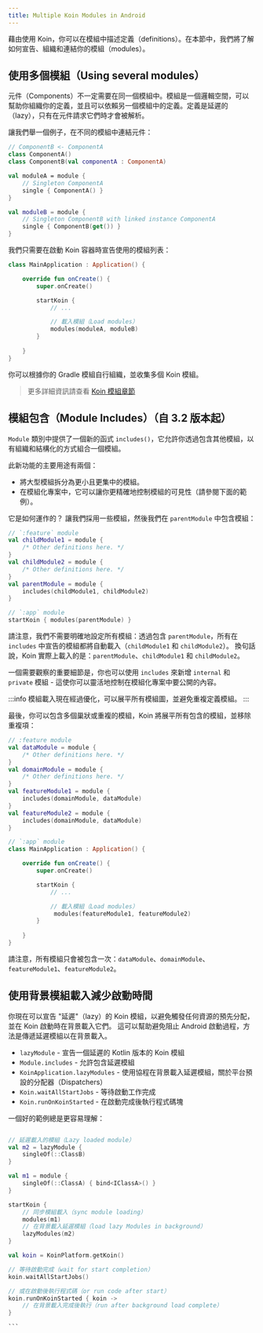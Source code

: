 ```yaml
---
title: Multiple Koin Modules in Android
---
```

藉由使用 Koin，你可以在模組中描述定義（definitions）。在本節中，我們將了解如何宣告、組織和連結你的模組（modules）。

## 使用多個模組（Using several modules）

元件（Components）不一定需要在同一個模組中。模組是一個邏輯空間，可以幫助你組織你的定義，並且可以依賴另一個模組中的定義。定義是延遲的（lazy），只有在元件請求它們時才會被解析。

讓我們舉一個例子，在不同的模組中連結元件：

```kotlin
// ComponentB <- ComponentA
class ComponentA()
class ComponentB(val componentA : ComponentA)

val moduleA = module {
    // Singleton ComponentA
    single { ComponentA() }
}

val moduleB = module {
    // Singleton ComponentB with linked instance ComponentA
    single { ComponentB(get()) }
}
```

我們只需要在啟動 Koin 容器時宣告使用的模組列表：

```kotlin
class MainApplication : Application() {

    override fun onCreate() {
        super.onCreate()

        startKoin {
            // ...

            // 載入模組（Load modules）
            modules(moduleA, moduleB)
        }
        
    }
}
```
你可以根據你的 Gradle 模組自行組織，並收集多個 Koin 模組。

> 更多詳細資訊請查看 [Koin 模組章節](/docs/reference/koin-core/modules)

## 模組包含（Module Includes）（自 3.2 版本起）

`Module` 類別中提供了一個新的函式 `includes()`，它允許你透過包含其他模組，以有組織和結構化的方式組合一個模組。

此新功能的主要用途有兩個：
- 將大型模組拆分為更小且更集中的模組。
- 在模組化專案中，它可以讓你更精確地控制模組的可見性（請參閱下面的範例）。

它是如何運作的？ 讓我們採用一些模組，然後我們在 `parentModule` 中包含模組：

```kotlin
// `:feature` module
val childModule1 = module {
    /* Other definitions here. */
}
val childModule2 = module {
    /* Other definitions here. */
}
val parentModule = module {
    includes(childModule1, childModule2)
}

// `:app` module
startKoin { modules(parentModule) }
```

請注意，我們不需要明確地設定所有模組：透過包含 `parentModule`，所有在 `includes` 中宣告的模組都將自動載入（`childModule1` 和 `childModule2`）。 換句話說，Koin 實際上載入的是：`parentModule`、`childModule1` 和 `childModule2`。

一個需要觀察的重要細節是，你也可以使用 `includes` 來新增 `internal` 和 `private` 模組 - 這使你可以靈活地控制在模組化專案中要公開的內容。

:::info
模組載入現在經過優化，可以展平所有模組圖，並避免重複定義模組。
:::

最後，你可以包含多個巢狀或重複的模組，Koin 將展平所有包含的模組，並移除重複項：

```kotlin
// :feature module
val dataModule = module {
    /* Other definitions here. */
}
val domainModule = module {
    /* Other definitions here. */
}
val featureModule1 = module {
    includes(domainModule, dataModule)
}
val featureModule2 = module {
    includes(domainModule, dataModule)
}
```

```kotlin
// `:app` module
class MainApplication : Application() {

    override fun onCreate() {
        super.onCreate()

        startKoin {
            // ...

            // 載入模組（Load modules）
             modules(featureModule1, featureModule2)
        }
        
    }
}
```

請注意，所有模組只會被包含一次：`dataModule`、`domainModule`、`featureModule1`、`featureModule2`。

## 使用背景模組載入減少啟動時間

你現在可以宣告 "延遲"（lazy）的 Koin 模組，以避免觸發任何資源的預先分配，並在 Koin 啟動時在背景載入它們。 這可以幫助避免阻止 Android 啟動過程，方法是傳遞延遲模組以在背景載入。

- `lazyModule` - 宣告一個延遲的 Kotlin 版本的 Koin 模組
- `Module.includes` - 允許包含延遲模組
- `KoinApplication.lazyModules` - 使用協程在背景載入延遲模組，關於平台預設的分配器（Dispatchers）
- `Koin.waitAllStartJobs` - 等待啟動工作完成
- `Koin.runOnKoinStarted` - 在啟動完成後執行程式碼塊

一個好的範例總是更容易理解：

```kotlin

// 延遲載入的模組（Lazy loaded module）
val m2 = lazyModule {
    singleOf(::ClassB)
}

val m1 = module {
    singleOf(::ClassA) { bind<IClassA>() }
}

startKoin {
    // 同步模組載入（sync module loading）
    modules(m1)
    // 在背景載入延遲模組（load lazy Modules in background）
    lazyModules(m2)
}

val koin = KoinPlatform.getKoin()

// 等待啟動完成（wait for start completion）
koin.waitAllStartJobs()

// 或在啟動後執行程式碼（or run code after start）
koin.runOnKoinStarted { koin ->
    // 在背景載入完成後執行（run after background load complete）
}
```
    ```